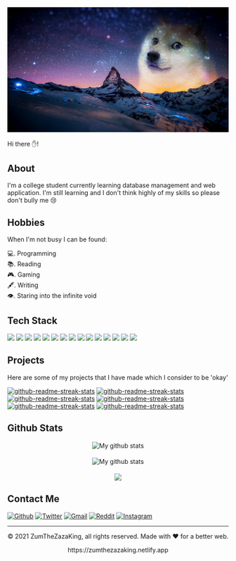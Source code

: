 <img alt="banner" src="doge sky.jpg">

Hi there ✋!

## About
I'm a college student currently learning database management and web application. I'm still learning and I don't think highly of my skills so please don't bully me 😢


## Hobbies
When I'm not busy I can be found:

💻.  Programming  
📚.  Reading  
🎮.  Gaming  
🖋.  Writing  
👁.  Staring into the infinite void


## Tech Stack
<p>
  <img src="https://img.shields.io/badge/Python-3776AB?style=for-the-badge&logo=python&logoColor=white" />
  <img src="https://img.shields.io/badge/HTML5-E34F26?style=for-the-badge&logo=html5&logoColor=white" />
  <img src="https://img.shields.io/badge/CSS3-1572B6?style=for-the-badge&logo=css3&logoColor=white" />
  <img src="https://img.shields.io/badge/JavaScript-323330?style=for-the-badge&logo=javascript&logoColor=F7DF1E" />
  <img src="https://img.shields.io/badge/Java-ED8B00?style=for-the-badge&logo=java&logoColor=white" />
  <img src="https://img.shields.io/badge/PHP-777BB4?style=for-the-badge&logo=php&logoColor=white" />
  <img src="https://img.shields.io/badge/json-5E5C5C?style=for-the-badge&logo=json&logoColor=white" />
  <img src="https://img.shields.io/badge/Node.js-339933?style=for-the-badge&logo=nodedotjs&logoColor=white" />
  <img src="https://img.shields.io/badge/React-20232A?style=for-the-badge&logo=react&logoColor=61DAFB" />
  <img src="https://img.shields.io/badge/next.js-000000?style=for-the-badge&logo=nextdotjs&logoColor=white" />
  <img src="https://img.shields.io/badge/MaterialUI-007fff?style=for-the-badge&logo=materialui&logoColor=white" />
  <img src="https://img.shields.io/badge/Sass-ff6699?style=for-the-badge&logo=sass&logoColor=white" />
  <img src="https://img.shields.io/badge/Visual_Studio_Code-0078D4?style=for-the-badge&logo=visual%20studio%20code&logoColor=white" />
  <img src="https://img.shields.io/badge/sublime_text-%23575757.svg?&style=for-the-badge&logo=sublime-text&logoColor=important" />
  <img src="https://img.shields.io/badge/MySQL-00000F?style=for-the-badge&logo=mysql&logoColor=white" />
</p>


## Projects
Here are some of my projects that I have made which I consider to be 'okay'

<p>
  <a href="https://github.com/ZumTheZazaKing/areyoudepressed"><img width="282" src="https://denvercoder1-github-readme-stats.vercel.app/api/pin/?username=zumthezazaking&repo=areyoudepressed&theme=react&bg_color=273849&title_color=F85D7F&icon_color=F8D866&hide_border=true&show_icons=false" alt="github-readme-streak-stats"></a>
  <a href="http://github.com/ZumTheZazaKing/shoutingplace"><img width="282" src="https://denvercoder1-github-readme-stats.vercel.app/api/pin/?username=zumthezazaking&repo=shoutingplace&theme=react&bg_color=273849&title_color=F85D7F&icon_color=F8D866&hide_border=true&show_icons=false" alt="github-readme-streak-stats"></a>
  <a href="https://github.com/ZumTheZazaKing/qtpi-online"><img width="282" src="https://denvercoder1-github-readme-stats.vercel.app/api/pin/?username=zumthezazaking&repo=qtpi-online&theme=react&bg_color=273849&title_color=F85D7F&icon_color=F8D866&hide_border=true&show_icons=false" alt="github-readme-streak-stats"></a>
  <a href="https://github.com/ZumTheZazaKing/hangman"><img width="282" src="https://denvercoder1-github-readme-stats.vercel.app/api/pin/?username=zumthezazaking&repo=hangman&theme=react&bg_color=273849&title_color=F85D7F&icon_color=F8D866&hide_border=true&show_icons=false" alt="github-readme-streak-stats"></a>
  <a href="https://github.com/ZumTheZazaKing/react-meme-generator"><img width="282" src="https://denvercoder1-github-readme-stats.vercel.app/api/pin/?username=zumthezazaking&repo=react-meme-generator&theme=react&bg_color=273849&title_color=F85D7F&icon_color=F8D866&hide_border=true&show_icons=false" alt="github-readme-streak-stats"></a>
  <a href="https://github.com/ZumTheZazaKing/weather-app"><img width="282" src="https://denvercoder1-github-readme-stats.vercel.app/api/pin/?username=zumthezazaking&repo=weather-app&theme=react&bg_color=273849&title_color=F85D7F&icon_color=F8D866&hide_border=true&show_icons=false" alt="github-readme-streak-stats"></a>
</p>


## Github Stats

<p align="center">
  <img align="center" src="https://github-readme-streak-stats.herokuapp.com?user=zumthezazaking&theme=vue-dark&hide_border=true&date_format=M%20j%5B%2C%20Y%5D" alt="My github stats" /><br><br>
  <img align="center" src="https://github-readme-stats.vercel.app/api?username=zumthezazaking&show_icons=true&include_all_commits=true&theme=cobalt&hide_border=true" alt="My github stats" /><br><br>
  <img align="center" src="https://github-readme-stats.vercel.app/api/top-langs/?username=zumthezazaking&layout=compact&theme=cobalt&hide_border=true" />
</p>


## Contact Me
[<img alt="Github" src="https://img.shields.io/badge/GitHub-%2312100E.svg?&style=for-the-badge&logo=Github&logoColor=white" />](https://github.com/zumthezazaking)
[<img alt="Twitter" src="https://img.shields.io/badge/twitter-%231DA1F2.svg?&style=for-the-badge&logo=twitter&logoColor=white" />](https://twitter.com/puroguramaz)
[<img alt="Gmail" src="https://img.shields.io/badge/gmail-%23D14836.svg?&style=for-the-badge&logo=gmail&logoColor=white" />](mailto:zahidi85543@gmail.com)
[<img alt="Reddit" src="https://img.shields.io/badge/reddit-%23ff45002.svg?&style=for-the-badge&logo=reddit&logoColor=white" />](https://www.reddit.com/user/puroguramaz)
[<img alt="Instagram" src="https://img.shields.io/badge/instagram-%23C13584.svg?&style=for-the-badge&logo=instagram&logoColor=white" />](https://www.instagram.com/zumthezazaking/)


---
<p align="center"> © 2021 ZumTheZazaKing, all rights reserved. Made with ❤️ for a better web. </p>
<p align="center">
https://zumthezazaking.netlify.app
</p>











